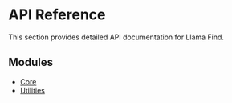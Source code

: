 # API Reference

This section provides detailed API documentation for Llama Find.

## Modules

- [Core](core.md)
- [Utilities](utilities.md)
